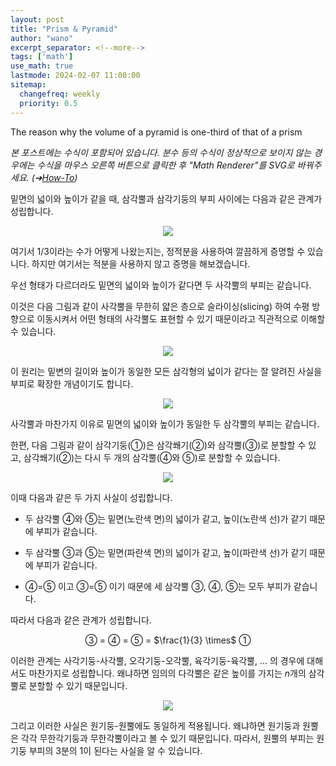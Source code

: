 ```yaml
---
layout: post
title: "Prism & Pyramid"
author: "wano"
excerpt_separator: <!--more-->
tags: ['math']
use_math: true
lastmode: 2024-02-07 11:00:00
sitemap:
  changefreq: weekly
  priority: 0.5
---
```


The reason why the volume of a pyramid is one-third of that of a prism <!--more-->

*본 포스트에는 수식이 포함되어 있습니다. 분수 등의 수식이 정상적으로 보이지 않는 경우에는 수식을 마우스 오른쪽 버튼으로 클릭한 후 "Math Renderer"를 SVG로 바꿔주세요. (➔[How-To](https://cgvfxmath.github.io/2023-03-18/math-renderer))*

밑면의 넓이와 높이가 같을 때, 삼각뿔과 삼각기둥의 부피 사이에는 다음과 같은 관계가 성립합니다.

<center><img src="https://cgvfxmath.github.io/assets/img/prism_pyramid_01.jpg"></center>

여기서 1/3이라는 수가 어떻게 나왔는지는, 정적분을 사용하여 깔끔하게 증명할 수 있습니다. 하지만 여기서는 적분을 사용하지 않고 증명을 해보겠습니다.

우선 형태가 다르더라도 밑면의 넓이와 높이가 같다면 두 사각뿔의 부피는 같습니다.

이것은 다음 그림과 같이 사각뿔을 무한히 얇은 층으로 슬라이싱(slicing) 하여 수평 방향으로 이동시켜서 어떤 형태의 사각뿔도 표현할 수 있기 때문이라고 직관적으로 이해할 수 있습니다.

<center><img src="https://cgvfxmath.github.io/assets/img/prism_pyramid_03.jpg"></center>

이 원리는 밑변의 길이와 높이가 동일한 모든 삼각형의 넓이가 같다는 잘 알려진 사실을 부피로 확장한 개념이기도 합니다.

<center><img src="https://cgvfxmath.github.io/assets/img/prism_pyramid_04.jpg"></center>

사각뿔과 마찬가지 이유로 밑면의 넓이와 높이가 동일한 두 삼각뿔의 부피는 같습니다.

한편, 다음 그림과 같이 삼각기둥(①)은 삼각쐐기(②)와 삼각뿔(③)로 분할할 수 있고, 삼각쐐기(②)는 다시 두 개의 삼각뿔(④와 ⑤)로 분할할 수 있습니다.

<center><img src="https://cgvfxmath.github.io/assets/img/prism_pyramid_02.jpg"></center>

이때 다음과 같은 두 가지 사실이 성립합니다.

* 두 삼각뿔 ④와 ⑤는 밑면(노란색 면)의 넓이가 같고, 높이(노란색 선)가 같기 때문에 부피가 같습니다.

* 두 삼각뿔 ③과 ⑤는 밑면(파란색 면)의 넓이가 같고, 높이(파란색 선)가 같기 때문에 부피가 같습니다.

* ④=⑤ 이고 ③=⑤ 이기 때문에 세 삼각뿔 ③, ④, ⑤는 모두 부피가 같습니다.

따라서 다음과 같은 관계가 성립합니다.

<p style="text-align: center;">③ = ④ = ⑤ = $\frac{1}{3} \times$ ①</p>

이러한 관계는 사각기둥-사각뿔, 오각기둥-오각뿔, 육각기둥-육각뿔, ... 의 경우에 대해서도 마찬가지로 성립합니다. 왜냐하면 임의의 다각뿔은 같은 높이를 가지는 $n$개의 삼각뿔로 분할할 수 있기 때문입니다.

<center><img src="https://cgvfxmath.github.io/assets/img/prism_pyramid_05.jpg"></center>

그리고 이러한 사실은 원기둥-원뿔에도 동일하게 적용됩니다. 왜냐하면 원기둥과 원뿔은 각각 무한각기둥과 무한각뿔이라고 볼 수 있기 때문입니다. 따라서, 원뿔의 부피는 원기둥 부피의 3분의 1이 된다는 사실을 알 수 있습니다.
